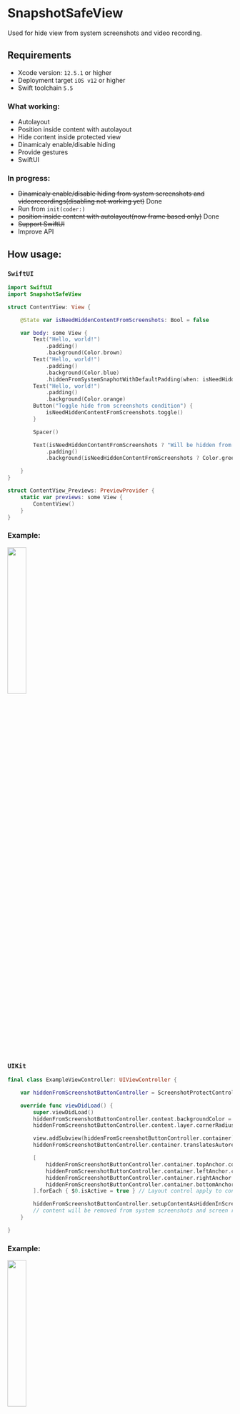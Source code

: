 # SnapshotSafeView

Used for hide view from system screenshots and video recording.

## Requirements

- Xcode version: `12.5.1` or higher
- Deployment target `iOS v12` or higher
- Swift toolchain `5.5`

### What working:

- Autolayout
- Position inside content with autolayout
- Hide content inside protected view
- Dinamicaly enable/disable hiding
- Provide gestures
- SwiftUI


### In progress:

- ~~Dinamicaly enable/disable hiding from system screenshots and videorecordings(disabling not working yet)~~ Done
- Run from `init(coder:)`
- ~~position inside content with autolayout(now frame based only)~~ Done
- ~~Support SwiftUI~~
- Improve API

## How usage:
### `SwiftUI`
```swift
import SwiftUI
import SnapshotSafeView

struct ContentView: View {

    @State var isNeedHiddenContentFromScreenshots: Bool = false

    var body: some View {
        Text("Hello, world!")
            .padding()
            .background(Color.brown)
        Text("Hello, world!")
            .padding()
            .background(Color.blue)
            .hiddenFromSystemSnaphotWithDefaultPadding(when: isNeedHiddenContentFromScreenshots)
        Text("Hello, world!")
            .padding()
            .background(Color.orange)
        Button("Toggle hide from screenshots condition") {
            isNeedHiddenContentFromScreenshots.toggle()
        }

        Spacer()

        Text(isNeedHiddenContentFromScreenshots ? "Will be hidden from snapshots" : "Will be appear in snapshots")
            .padding()
            .background(isNeedHiddenContentFromScreenshots ? Color.green : Color.red)

    }
}

struct ContentView_Previews: PreviewProvider {
    static var previews: some View {
        ContentView()
    }
}
```

### Example:


<img src="https://user-images.githubusercontent.com/44356536/156410609-bf9e2373-0fe9-4ace-ae58-73c2175d7b27.mov" width="29%" height="29%"/>


### `UIKit`
```swift
final class ExampleViewController: UIViewController {

    var hiddenFromScreenshotButtonController = ScreenshotProtectController(content: UIButton())

    override func viewDidLoad() {
        super.viewDidLoad()
        hiddenFromScreenshotButtonController.content.backgroundColor = .systemRed // UI customization apply to content
        hiddenFromScreenshotButtonController.content.layer.cornerRadius = 20

        view.addSubview(hiddenFromScreenshotButtonController.container)
        hiddenFromScreenshotButtonController.container.translatesAutoresizingMaskIntoConstraints = false

        [
            hiddenFromScreenshotButtonController.container.topAnchor.constraint(equalTo: view.topAnchor, constant: 65),
            hiddenFromScreenshotButtonController.container.leftAnchor.constraint(equalTo: view.leftAnchor, constant: 65),
            hiddenFromScreenshotButtonController.container.rightAnchor.constraint(equalTo: view.rightAnchor, constant: -65),
            hiddenFromScreenshotButtonController.container.bottomAnchor.constraint(equalTo: view.bottomAnchor, constant: -65)
        ].forEach { $0.isActive = true } // Layout control apply to container

        hiddenFromScreenshotButtonController.setupContentAsHiddenInScreenshotMode() // apply hidden mode
        // content will be removed from system screenshots and screen recording
    }

}
```

### Example:


<img src="https://user-images.githubusercontent.com/44356536/156410609-bf9e2373-0fe9-4ace-ae58-73c2175d7b27.mov" width="29%" height="29%"/>
